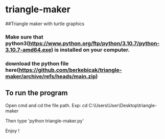 # triangle-maker
##Triangle maker with turtle graphics

### Make sure that python3(https://www.python.org/ftp/python/3.10.7/python-3.10.7-amd64.exe) is installed on your computer.
### download the python file here(https://github.com/berkebicak/triangle-maker/archive/refs/heads/main.zip)

## To run the program
Open cmd and cd the file path.
Exp: cd C:\Users\User\Desktop\triangle-maker

Then type 'python triangle-maker.py'

Enjoy !
